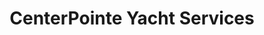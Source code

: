 ---
title: "CenterPointe Yacht Services"
url: /milwaukee/centerpointe-yacht-services/
shop: Boot
---